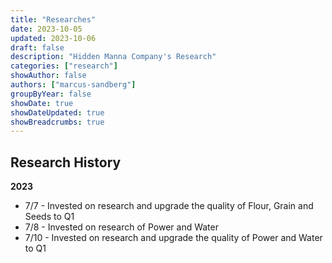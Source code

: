 ```yaml
---
title: "Researches"
date: 2023-10-05
updated: 2023-10-06
draft: false
description: "Hidden Manna Company's Research"
categories: ["research"]
showAuthor: false
authors: ["marcus-sandberg"]
groupByYear: false
showDate: true
showDateUpdated: true
showBreadcrumbs: true
---
```


## Research History
**2023**
- 7/7 - Invested on research and upgrade the quality of Flour, Grain and Seeds to Q1
- 7/8 - Invested on research of Power and Water
- 7/10 - Invested on research and upgrade the quality of Power and Water to Q1